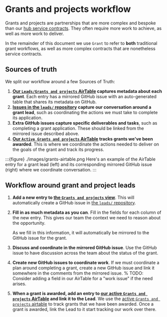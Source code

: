 # Grants and projects workflow

Grants and projects are partnerships that are more complex and bespoke than our [hub service contracts](./hub-service.md).
They often require more work to achieve, as well as more work to deliver.

In the remainder of this document we use `Grant` to refer to **both** traditional grant workflows, as well as more complex contracts that are nonetheless service contracts.

## Sources of truth

We split our workflow around a few Sources of Truth:

1. **[Our `Leads/Grants and projects` AirTable](https://airtable.com/appbjBTRIbgRiElkr/tblmRU6U53i8o7z2I/viwQoT7EO2K97mMEu?blocks=hide) captures metadata about each grant**.
   Each entry has a mirrored GitHub issue with an auto-generated table that shares its metadata on GitHub.
2. **[Issues in the `leads/` repository](https://github.com/2i2c-org/leads) capture our conversation around a grant lead**, such as coordinating the actions we must take to complete its application.
3. **Extra GitHub issues capture specific deliverables and tasks**, such as completing a grant application. These should be linked from the mirrored issue described above.
4. **[Our `Active Grants and projects` AirTable](https://airtable.com/appbjBTRIbgRiElkr/tblCUDimpwHgiWbPq/viwzqESsgIqWZoVZf?blocks=hide) tracks grants we've been awarded**.
   This is where we coordinate the actions needed to deliver on the goals of the grant and track its progress.

:::{figure} ./images/grants-airtable.png
Here's an example of the AirTable entry for a grant lead (left) and its corresponding mirrored GitHub issue (right) where we coordinate conversation.
:::

## Workflow around grant and project leads

1. **Add a new entry to [the `Grants and projects` view](https://airtable.com/appbjBTRIbgRiElkr/tblmRU6U53i8o7z2I/viwQoT7EO2K97mMEu?blocks=hide)**. This will automatically create a GitHub issue in [the `leads/` repository](https://github.com/2i2c-org/leads).
2. **Fill in as much metadata as you can**.
   Fill in the fields for each column of the new entry.
   This gives our team the context we need to reason about the opportunity.

   As we fill in this information, it will automatically be mirrored to the GitHub issue for the grant.
3. **Discuss and coordinate in the mirrored GitHub issue**. 
   Use the GitHub issue to have discussion across the team about the status of the grant.
4. **Create new GitHub issues to coordinate work**.
   If we must coordinate a plan around completing a grant, create a new GitHub issue and link it somewhere in the comments from the mirrored issue.
   % TODO: Consider adding a field in our AirTable for a "work issue" if the need arises.
5. **When a grant is awarded, add an entry to [our active `Grants and projects` AirTable](https://airtable.com/appbjBTRIbgRiElkr/tblCUDimpwHgiWbPq/viwzqESsgIqWZoVZf?blocks=hide) and link it to the Lead**.
   We use the [active `Grants and projects` airtable](https://airtable.com/appbjBTRIbgRiElkr/tblCUDimpwHgiWbPq/viwzqESsgIqWZoVZf?blocks=hide) to track grants that we have been awarded.
   Once a grant is awarded, link the Lead to it start tracking our work over there.
   
